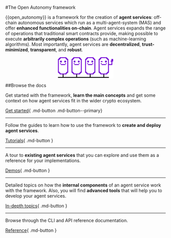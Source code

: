 #The Open Autonomy framework




{{open_autonomy}} is a framework for the creation of **agent services**: off-chain
autonomous services which run as a multi-agent-system (MAS) and offer **enhanced functionalities
on-chain**. Agent services expands the range of operations that traditional
smart contracts provide, making possible to execute **arbitrarily complex operations**
(such as machine-learning algorithms). Most importantly, agent services are
**decentralized**, **trust-minimized**, **transparent**, and **robust**.

<img src="./images/agent_service_index_page.svg" alt="Multiplexer of an AEA" class="center" style="display: block; margin-left: auto; margin-right: auto;width:35%;">


##Browse the docs

Get started with the framework, **learn the main concepts** and get some context on how agent services
fit in the wider crypto ecosystem.

[Get started](./get_started/what_is_the_open_autonomy_framework.md){ .md-button .md-button--primary}

------

Follow the guides to learn how to use the framework to **create and deploy agent services**.

[Tutorials](#){ .md-button }

------

A tour to **existing agent services** that you can explore and use them as a reference
for your implementations.

[Demos](#){ .md-button }

------

Detailed topics on how the **internal components** of an agent service work with the
framework.
Also, you will find **advanced tools** that will help you to develop your agent services.

[In-depth topics](#){ .md-button }

------

Browse through the CLI and API reference documentation.

[Reference](#){ .md-button }
